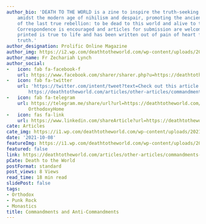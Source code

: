 ```yaml
---
author_bio: 'DEATH TO THE WORLD is a zine to inspire the truth-seeking and soul searching
    amidst the modern age of nihilism and despair, promoting the ancient principles
    of the last true rebellion: to be dead to this world and alive to the other world.
    Correspondence is encouraged and articles for submission are welcomed. Each article
    printed is true to life and has been written out of pain of heart for love of
    truth.'
author_designation: Prolific Online Magazine
author_img: https://i2.wp.com/deathtotheworld.com/wp-content/uploads/2014/06/dttw1.jpg
author_name: Fr Zechariah Lynch
author_social:
-   icon: fab fa-facebook-f
    url: https://www.facebook.com/sharer/sharer.php?u=https://deathtotheworld.com/articles/other-articles/commandments-and-anti-commandments/
-   icon: fab fa-twitter
    url: 'https://twitter.com/intent/tweet?text=Check out this article from %40OrthodyHomepage:
        https://deathtotheworld.com/articles/other-articles/commandments-and-anti-commandments/'
-   icon: fab fa-telegram
    url: https://telegram.me/share/url?url=https://deathtotheworld.com/articles/other-articles/commandments-and-anti-commandments/&text=from
        OrthodoxyHome
-   icon: fas fa-link
    url: https://www.linkedin.com/shareArticle?url=https://deathtotheworld.com/articles/other-articles/commandments-and-anti-commandments/
cate: Articles
cate_img: https://i1.wp.com/deathtotheworld.com/wp-content/uploads/2021/10/F-command.jpg?resize=1140%2C663&ssl=1
date: '2021-10-08'
featureImg: https://i1.wp.com/deathtotheworld.com/wp-content/uploads/2021/10/F-command.jpg?resize=1140%2C663&ssl=1
featured: false
link: https://deathtotheworld.com/articles/other-articles/commandments-and-anti-commandments/
pCate: Death to the World
postFormat: standard
post_views: 8 Views
read_time: 18 min read
slidePost: false
tags:
- Orthodox
- Punk Rock
- Monastics
title: Commandments and Anti-Commandments
---
```

